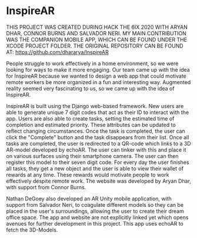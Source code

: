 # InspireAR

THIS PROJECT WAS CREATED DURING HACK THE 6IX 2020 WITH ARYAN DHAR, CONNOR BURNS AND SALVADOR NERI.
MY MAIN CONTRIBUTION WAS THE COMPANION MOBILE APP, WHICH CAN BE FOUND UNDER THE XCODE PROJECT FOLDER.
THE ORIGINAL REPOSITORY CAN BE FOUND AT: https://github.com/dhararya/InspireAR

People struggle to work effectively in a home environment, so we were looking for ways to make it more engaging. Our team came up with the idea for InspireAR because we wanted to design a web app that could motivate remote workers be more organized in a fun and interesting way. Augmented reality seemed very fascinating to us, so we came up with the idea of InspireAR.

InspireAR is built using the Django web-based framework. New users are able to generate unique 7 digit codes that act as their ID to interact with the app. Users are also able to create tasks, setting the estimated time of completion and estimated priority. These attributes can be updated to reflect changing circumstances. Once the task is completed, the user can click the "Complete" button and the task disappears from their list. Once all tasks are completed, the user is redirected to a QR-code which links to a 3D AR-model developed by echoAR. The user can tinker with this and place it on various surfaces using their smartphone camera. The user can then register this model to their seven digit code. For every day the user finishes all tasks, they get a new object and the user is able to view their wallet of rewards at any time. These rewards would motivate people to work effectively despite remote work. The website was developed by Aryan Dhar, with support from Connor Burns.

Nathan DeGoey also developed an AR Unity mobile application, with support from Salvador Neri, to coagulate different models so they can be placed in the user's surroundings, allowing the user to create their dream office space. The app and website are not explicitly linked yet which opens avenues for further development in this project. This app uses echoAR to fetch the 3D-Models.

